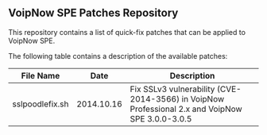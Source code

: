 ## VoipNow SPE Patches Repository

This repository contains a list of quick-fix patches that can be applied to VoipNow SPE. 

The following table contains a description of the available patches:

|File Name|Date|Description|
|---------|----|-----------|
|sslpoodlefix.sh|2014.10.16|Fix SSLv3 vulnerability (CVE-2014-3566) in VoipNow Professional 2.x and VoipNow SPE 3.0.0-3.0.5|
